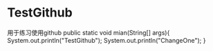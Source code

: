 ﻿# TestGithub
用于练习使用github
public static void mian(String[] args){
  System.out.println("TestGithub");
  System.out.println("ChangeOne");
}
